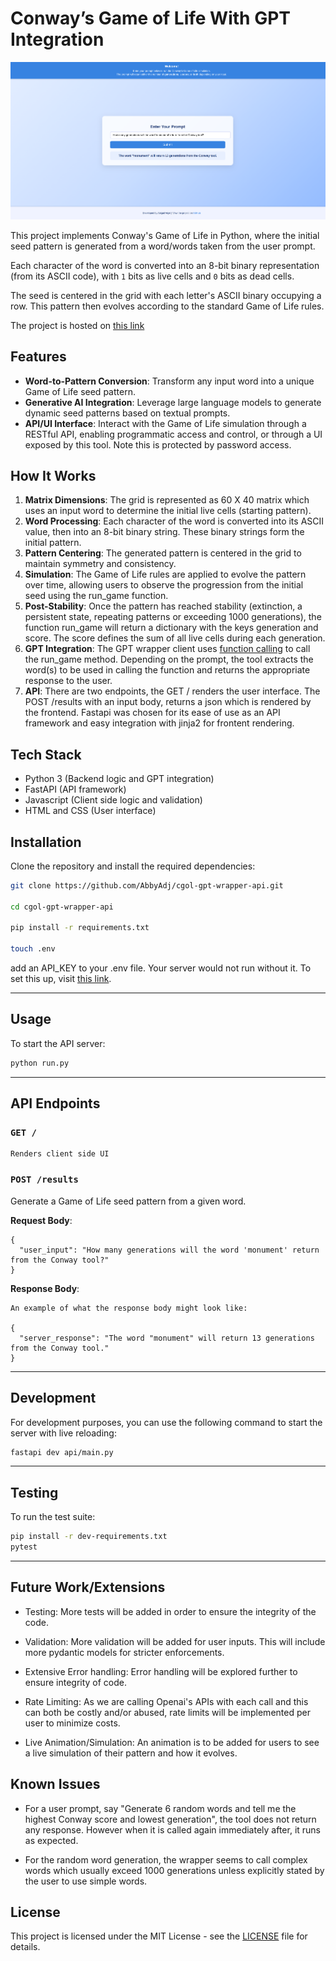 # Conway’s Game of Life With GPT Integration

![alt text](UI.png)

This project implements Conway's Game of Life in Python, where the initial seed pattern is generated from a word/words taken from the user prompt.

Each character of the word is converted into an 8-bit binary representation (from its ASCII code), with `1` bits as live cells and `0` bits as dead cells.

The seed is centered in the grid with each letter's ASCII binary occupying a row. This pattern then evolves according to the standard Game of Life rules.

The project is hosted on [this link](https://cgol-gpt-wrapper.onrender.com/)

## Features

- **Word-to-Pattern Conversion**: Transform any input word into a unique Game of Life seed pattern.
- **Generative AI Integration**: Leverage large language models to generate dynamic seed patterns based on textual prompts.
- **API/UI Interface**: Interact with the Game of Life simulation through a RESTful API, enabling programmatic access and control, or through a UI exposed by this tool. Note this is protected by password access.

## How It Works

1. **Matrix Dimensions**: The grid is represented as 60 X 40 matrix which uses an input word to determine the initial live cells (starting pattern).
2. **Word Processing**: Each character of the word is converted into its ASCII value, then into an 8-bit binary string. These binary strings form the initial pattern.
3. **Pattern Centering**: The generated pattern is centered in the grid to maintain symmetry and consistency.
4. **Simulation**: The Game of Life rules are applied to evolve the pattern over time, allowing users to observe the progression from the initial seed using the run_game function.
5. **Post-Stability**: Once the pattern has reached stability (extinction, a persistent state, repeating patterns or exceeding 1000 generations), the function run_game will return a dictionary with the keys generation and score.
The score defines the sum of all live cells during each generation.
6. **GPT Integration**: The GPT wrapper client uses [function calling](https://platform.openai.com/docs/guides/function-calling) to call the run_game method. Depending on the prompt, the tool extracts the word(s) to be used in calling the function and returns the appropriate response to the user.
7. **API**: There are two endpoints, the GET / renders the user interface. The POST /results with an input body, returns a json which is rendered by the frontend. Fastapi was chosen for its ease of use as an API framework and easy integration with jinja2 for frontent rendering.

## Tech Stack
- Python 3 (Backend logic and GPT integration)
- FastAPI (API framework)
- Javascript (Client side logic and validation)
- HTML and CSS (User interface)

## Installation

Clone the repository and install the required dependencies:

```bash
git clone https://github.com/AbbyAdj/cgol-gpt-wrapper-api.git

cd cgol-gpt-wrapper-api

pip install -r requirements.txt

touch .env 

```
 add an API_KEY to your .env file. Your server would not run without it. To set this up, visit [this link](https://platform.openai.com/).

---

## Usage

To start the API server:

```bash
python run.py
```

---

## API Endpoints

### `GET /`

```
Renders client side UI
```

### `POST /results`

Generate a Game of Life seed pattern from a given word.

**Request Body**:

```
{
  "user_input": "How many generations will the word 'monument' return from the Conway tool?"
}

```
**Response Body**:
```
An example of what the response body might look like:

{
  "server_response": "The word "monument" will return 13 generations from the Conway tool."
}

```
---

## Development

For development purposes, you can use the following command to start the server with live reloading:

```bash
fastapi dev api/main.py
```
---

## Testing

To run the test suite:

```bash
pip install -r dev-requirements.txt
pytest
```
---

## Future Work/Extensions

- Testing: More tests will be added in order to ensure the integrity of the code.

- Validation: More validation will be added for user inputs. This will include more pydantic models for stricter enforcements.

- Extensive Error handling: Error handling will be explored further to ensure integrity of code.

- Rate Limiting: As we are calling Openai's APIs with each call and this can both be costly and/or abused, rate limits will be implemented per user to minimize costs.

- Live Animation/Simulation: An animation is to be added for users to see a live simulation of their pattern and how it evolves.


## Known Issues

- For a user prompt, say "Generate 6 random words and tell me the highest Conway score and lowest generation", the tool does not return any response. However when it is called again immediately after, it runs as expected.

- For the random word generation, the wrapper seems to call complex words which usually exceed 1000 generations unless explicitly stated by the user to use simple words.

## License

This project is licensed under the MIT License - see the [LICENSE](LICENSE) file for details.

